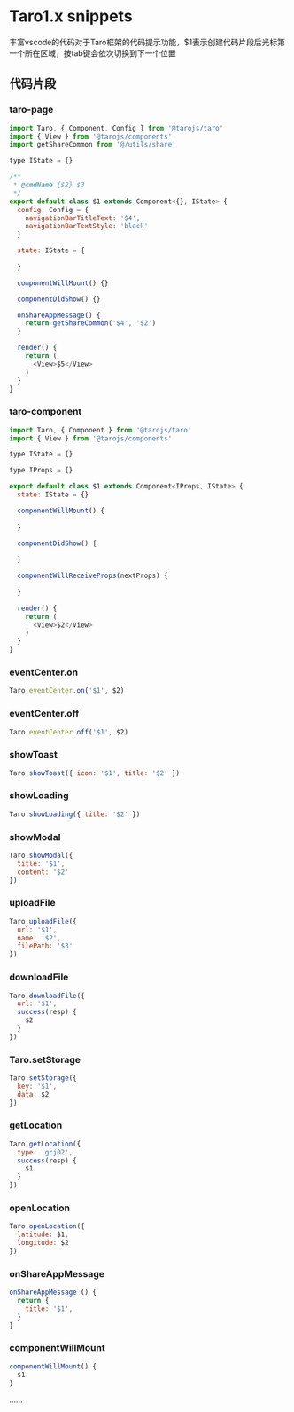# Taro1.x snippets

丰富vscode的代码对于Taro框架的代码提示功能，$1表示创建代码片段后光标第一个所在区域，按tab键会依次切换到下一个位置

## 代码片段

### taro-page

```javascript
import Taro, { Component, Config } from '@tarojs/taro'
import { View } from '@tarojs/components'
import getShareCommon from '@/utils/share'

type IState = {}

/**
 * @cmdName {$2} $3 
 */
export default class $1 extends Component<{}, IState> {
  config: Config = {
    navigationBarTitleText: '$4',
    navigationBarTextStyle: 'black'
  }

  state: IState = {
    
  }

  componentWillMount() {}

  componentDidShow() {}

  onShareAppMessage() {
    return getShareCommon('$4', '$2')
  }

  render() {
    return (
      <View>$5</View>
    )
  }
}
```

### taro-component

```javascript
import Taro, { Component } from '@tarojs/taro'
import { View } from '@tarojs/components'

type IState = {}

type IProps = {}

export default class $1 extends Component<IProps, IState> {
  state: IState = {}

  componentWillMount() {
    
  }

  componentDidShow() {
    
  }

  componentWillReceiveProps(nextProps) {
    
  }

  render() {
    return (
      <View>$2</View>
    )
  }
}
```

### eventCenter.on

```javascript
Taro.eventCenter.on('$1', $2)
```

### eventCenter.off

```javascript
Taro.eventCenter.off('$1', $2)
```

### showToast

```javascript
Taro.showToast({ icon: '$1', title: '$2' })
```

### showLoading

```javascript
Taro.showLoading({ title: '$2' })
```

### showModal

```javascript
Taro.showModal({
  title: '$1',
  content: '$2'
})
```

### uploadFile

```javascript
Taro.uploadFile({
  url: '$1',
  name: '$2',
  filePath: '$3'
})
```

### downloadFile

```javascript
Taro.downloadFile({
  url: '$1',
  success(resp) {
    $2
  }
})
```

### Taro.setStorage

```javascript
Taro.setStorage({
  key: '$1',
  data: $2
})
```


### getLocation

```javascript
Taro.getLocation({
  type: 'gcj02',
  success(resp) {
    $1
  }
})
```

### openLocation

```javascript
Taro.openLocation({
  latitude: $1,
  longitude: $2
})
```

### onShareAppMessage

```javascript
onShareAppMessage () {
  return {
    title: '$1',
  }
}
```

### componentWillMount

```javascript
componentWillMount() {
  $1
}
```

......